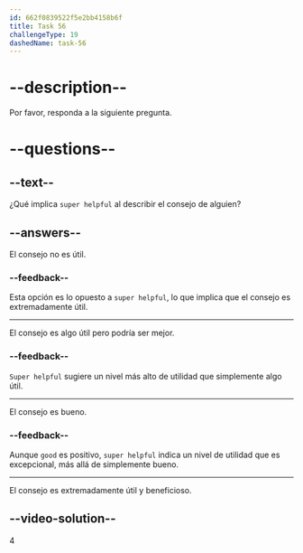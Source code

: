 ```yaml
---
id: 662f0839522f5e2bb4158b6f
title: Task 56
challengeType: 19
dashedName: task-56
---
```


# --description--

Por favor, responda a la siguiente pregunta.

# --questions--

## --text--

¿Qué implica `super helpful` al describir el consejo de alguien?

## --answers--

El consejo no es útil.

### --feedback--

Esta opción es lo opuesto a `super helpful`, lo que implica que el consejo es extremadamente útil.

---

El consejo es algo útil pero podría ser mejor.

### --feedback--

`Super helpful` sugiere un nivel más alto de utilidad que simplemente algo útil.

---

El consejo es bueno.

### --feedback--

Aunque `good` es positivo, `super helpful` indica un nivel de utilidad que es excepcional, más allá de simplemente bueno.

---

El consejo es extremadamente útil y beneficioso.

## --video-solution--

4
